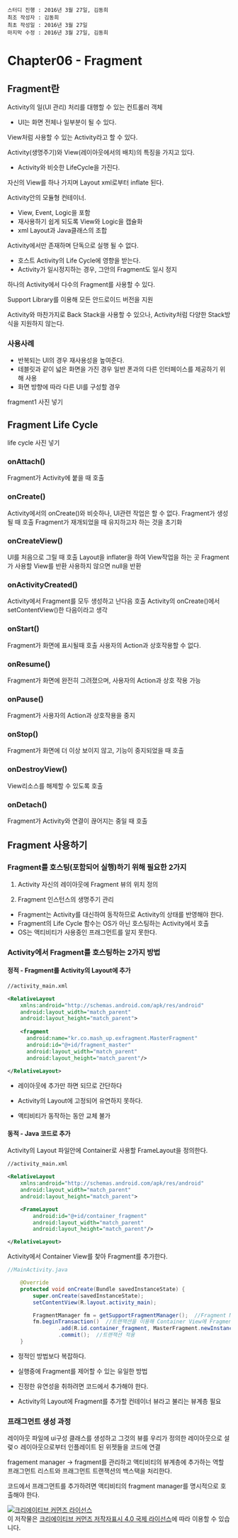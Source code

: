 ```
스터디 진행 : 2016년 3월 27일, 김동희
최조 작성자 : 김동희
최초 작성일 : 2016년 3월 27일
마지막 수정 : 2016년 3월 27일, 김동희
```

#  Chapter06 - Fragment

## Fragment란

Activity의 일(UI 관리) 처리를 대행할 수 있는 컨트롤러 객체
- UI는 화면 전체나 일부분이 될 수 있다.

View처럼 사용할 수 있는 Activity라고 할 수 있다.

Activity(생명주기)와 View(레이아웃에서의 배치)의 특징을 가지고 있다.
- Activity와 비슷한 LifeCycle을 가진다.

자신의 View를 하나 가지며 Layout xml로부터 inflate 된다.

Activity안의 모듈형 컨테이너.
- View, Event, Logic을 포함
- 재사용하기 쉽게 되도록 View와 Logic을 캡슐화
- xml Layout과 Java클래스의 조합

Activity에서만 존재하며 단독으로 실행 될 수 없다.
 - 호스트 Activity의 Life Cycle에 영향을 받는다.
 - Activity가 일시정지하는 경우, 그안의 Fragment도 일시 정지

하나의 Activity에서 다수의 Fragment를 사용할 수 있다.

Support Library를 이용해 모든 안드로이드 버전을 지원

Activity와 마찬가지로 Back Stack을 사용할 수 있으나, Activity처럼 다양한 Stack방식을 지원하지 않는다.


### 사용사례
- 반복되는 UI의 경우 재사용성을 높여준다.
- 테블릿과 같이 넓은 화면을 가진 경우 일반 폰과의 다른 인터페이스를 제공하기 위해 사용
- 화면 방향에 따라 다른 UI를 구성할 경우

fragment1 사진 넣기


## Fragment Life Cycle

life cycle 사진 넣기

### onAttach()
Fragment가 Activity에 붙을 때 호출

### onCreate()
Activity에서의 onCreate()와 비슷하나, UI관련 작업은 할 수 없다.
Fragment가 생성될 때 호출
Fragment가 재개되었을 때 유지하고자 하는 것을 초기화

### onCreateView()
UI를 처음으로 그릴 때 호출
Layout을 inflater을 하여 View작업을 하는 곳
Fragment가 사용할 View를 반환
사용하지 않으면 null을 반환

### onActivityCreated()
Activity에서 Fragment를 모두 생성하고 난다음 호출
Activity의 onCreate()에서 setContentView()한 다음이라고 생각

### onStart()
Fragment가 화면에 표시될때 호출
사용자의 Action과 상호작용할 수 없다.

### onResume()
Fragment가 화면에 완전히 그려졌으며, 사용자의 Action과 상호 작용 가능

### onPause()
Fragment가 사용자의 Action과 상호작용을 중지

### onStop()
Fragment가 화면에 더 이상 보이지 않고, 기능이 중지되었을 때 호출

### onDestroyView()
View리소스를 해제할 수 있도록 호출

### onDetach()
Fragment가 Activity와 연결이 끊어지는 중일 때 호출


## Fragment 사용하기

### Fragment를 호스팅(포함되어 실행)하기 위해 필요한 2가지
1. Activity 자신의 레이아웃에 Fragment 뷰의 위치 정의

2. Fragment 인스턴스의 생명주기 관리
- Fragment는 Activity를 대신하여 동작하므로 Activity의 상태를 반영해야 한다.
- Fragment의 Life Cycle 함수는 OS가 아닌 호스팅하는 Activity에서 호출
 - OS는 액티비티가 사용중인 프래그먼트를 알지 못한다.


### Activity에서 Fragment를 호스팅하는 2가지 방법

#### 정적 - Fragment를 Activity의 Layout에 추가


```xml
//activity_main.xml

<RelativeLayout
    xmlns:android="http://schemas.android.com/apk/res/android"
    android:layout_width="match_parent"
    android:layout_height="match_parent">
    
    <fragment
      android:name="kr.co.mash_up.exfragment.MasterFragment"
      android:id="@+id/fragment_master"
      android:layout_width="match_parent"
      android:layout_height="match_parent"/>
    
</RelativeLayout>
```

- 레이아웃에 추가만 하면 되므로 간단하다

- Activity의 Layout에 고정되어 유연하지 못하다.

- 액티비티가 동작하는 동안 교체 불가

#### 동적 - Java 코드로 추가

Activity의 Layout 파일안에 Container로 사용할 FrameLayout을 정의한다.

```xml
//activity_main.xml

<RelativeLayout
    xmlns:android="http://schemas.android.com/apk/res/android"
    android:layout_width="match_parent"
    android:layout_height="match_parent">

    <FrameLayout
        android:id="@+id/container_fragment"
        android:layout_width="match_parent"
        android:layout_height="match_parent"/>

</RelativeLayout>
```

Activity에서 Container View를 찾아 Fragment를 추가한다.

```java
//MainActivity.java

	@Override
    protected void onCreate(Bundle savedInstanceState) {
        super.onCreate(savedInstanceState);
        setContentView(R.layout.activity_main);

        FragmentManager fm = getSupportFragmentManager();  //Fragment Manager 객체를 가져온다.
        fm.beginTransaction()  //트랜잭션을 이용해 Container View에 Fragment 추가
                .add(R.id.container_fragment, MasterFragment.newInstance())
                .commit();  //트랜잭션 적용
    }
```

- 정적인 방법보다 복잡하다.

- 실행중에 Fragment를 제어할 수 있는 유일한 방법

- 진정한 유연성을 취하려면 코드에서 추가해야 한다.

- Activity의 Layout에 Fragment를 추가할 컨테이너 뷰라고 불리는 뷰계층 필요


### 프래그먼트 생성 과정

레이아웃 파일에 ui구성
클래스를 생성하고 그것의 뷰를 우리가 정의한 레이아웃으로 설렂ㅇ
레이아웃으로부터 인플레이트 된 위젯들을 코드에 연결

fragement manager -> fragment를 관리하고 액티비티의 뷰계층에 추가하는 역할
프래그먼트 리스트와 프래그먼트 트랜잭션의 백스택을 처리한다.

코드에서 프래그먼트를 추가하려면 액티비티의 fragment manager를 명시적으로 호출해야 한다.





















































<a rel="license" href="http://creativecommons.org/licenses/by/4.0/"><img alt="크리에이티브 커먼즈 라이선스" style="border-width:0" src="https://i.creativecommons.org/l/by/4.0/88x31.png" /></a><br />이 저작물은 <a rel="license" href="http://creativecommons.org/licenses/by/4.0/">크리에이티브 커먼즈 저작자표시 4.0 국제 라이선스</a>에 따라 이용할 수 있습니다.
